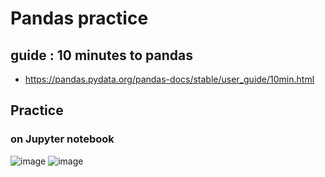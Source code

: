 # Pandas practice
## guide : 10 minutes to pandas
- https://pandas.pydata.org/pandas-docs/stable/user_guide/10min.html

## Practice
### on Jupyter notebook
![image](https://github.com/user-attachments/assets/439ba5d8-f3f3-4a1a-8bd5-e5a9c8e96ae2)
![image](https://github.com/user-attachments/assets/ced797f4-827a-4643-9f59-8f60296b81de)
